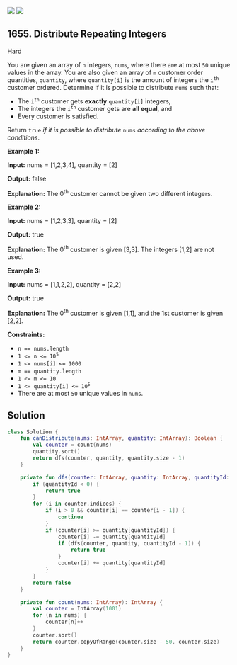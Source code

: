 [![](https://img.shields.io/github/stars/javadev/LeetCode-in-Kotlin?label=Stars&style=flat-square)](https://github.com/javadev/LeetCode-in-Kotlin)
[![](https://img.shields.io/github/forks/javadev/LeetCode-in-Kotlin?label=Fork%20me%20on%20GitHub%20&style=flat-square)](https://github.com/javadev/LeetCode-in-Kotlin/fork)

## 1655\. Distribute Repeating Integers

Hard

You are given an array of `n` integers, `nums`, where there are at most `50` unique values in the array. You are also given an array of `m` customer order quantities, `quantity`, where `quantity[i]` is the amount of integers the <code>i<sup>th</sup></code> customer ordered. Determine if it is possible to distribute `nums` such that:

*   The <code>i<sup>th</sup></code> customer gets **exactly** `quantity[i]` integers,
*   The integers the <code>i<sup>th</sup></code> customer gets are **all equal**, and
*   Every customer is satisfied.

Return `true` _if it is possible to distribute_ `nums` _according to the above conditions_.

**Example 1:**

**Input:** nums = [1,2,3,4], quantity = [2]

**Output:** false

**Explanation:** The 0<sup>th</sup> customer cannot be given two different integers.

**Example 2:**

**Input:** nums = [1,2,3,3], quantity = [2]

**Output:** true

**Explanation:** The 0<sup>th</sup> customer is given [3,3]. The integers [1,2] are not used.

**Example 3:**

**Input:** nums = [1,1,2,2], quantity = [2,2]

**Output:** true

**Explanation:** The 0<sup>th</sup> customer is given [1,1], and the 1st customer is given [2,2].

**Constraints:**

*   `n == nums.length`
*   <code>1 <= n <= 10<sup>5</sup></code>
*   `1 <= nums[i] <= 1000`
*   `m == quantity.length`
*   `1 <= m <= 10`
*   <code>1 <= quantity[i] <= 10<sup>5</sup></code>
*   There are at most `50` unique values in `nums`.

## Solution

```kotlin
class Solution {
    fun canDistribute(nums: IntArray, quantity: IntArray): Boolean {
        val counter = count(nums)
        quantity.sort()
        return dfs(counter, quantity, quantity.size - 1)
    }

    private fun dfs(counter: IntArray, quantity: IntArray, quantityId: Int): Boolean {
        if (quantityId < 0) {
            return true
        }
        for (i in counter.indices) {
            if (i > 0 && counter[i] == counter[i - 1]) {
                continue
            }
            if (counter[i] >= quantity[quantityId]) {
                counter[i] -= quantity[quantityId]
                if (dfs(counter, quantity, quantityId - 1)) {
                    return true
                }
                counter[i] += quantity[quantityId]
            }
        }
        return false
    }

    private fun count(nums: IntArray): IntArray {
        val counter = IntArray(1001)
        for (n in nums) {
            counter[n]++
        }
        counter.sort()
        return counter.copyOfRange(counter.size - 50, counter.size)
    }
}
```